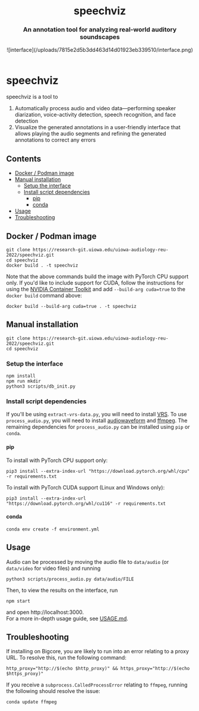<div align="center">
    <center>
        <h1>
            speechviz
        </h1>
        <h3>
            An annotation tool for analyzing real-world auditory soundscapes
        </h3>
        ![interface](/uploads/7815e2d5b3dd463d14d01923eb339510/interface.png)
    </center>
</div>

<br>

# speechviz

speechviz is a tool to
1. Automatically process audio and video data—performing speaker diarization,
voice-activity detection, speech recognition, and face detection
2. Visualize the generated annotations in a user-friendly interface that allows
playing the audio segments and refining the generated annotations to correct any errors

## Contents

- [Docker / Podman image](#docker--podman-image)
- [Manual installation](#manual-installation)
    - [Setup the interface](#setup-the-interface)
    - [Install script dependencies](#install-script-dependencies)
        - [pip](#pip)
        - [conda](#conda)
- [Usage](#usage)
- [Troubleshooting](#troubleshooting)

## Docker / Podman image

    git clone https://research-git.uiowa.edu/uiowa-audiology-reu-2022/speechviz.git
    cd speechviz
    docker build . -t speechviz

Note that the above commands build the image with PyTorch CPU support only.
If you'd like to include support for CUDA, follow the instructions for using the
[NVIDIA Container Toolkit](https://docs.nvidia.com/datacenter/cloud-native/container-toolkit/overview.html)
and add `--build-arg cuda=true` to the `docker build` command above:

    docker build --build-arg cuda=true . -t speechviz

## Manual installation

    git clone https://research-git.uiowa.edu/uiowa-audiology-reu-2022/speechviz.git
    cd speechviz

### Setup the interface

    npm install
    npm run mkdir
    python3 scripts/db_init.py

### Install script dependencies

If you'll be using `extract-vrs-data.py`, you will need to install [VRS](https://github.com/facebookresearch/vrs).
To use `process_audio.py`, you will need to install [audiowaveform](https://github.com/bbc/audiowaveform)
and [ffmpeg](https://ffmpeg.org/). The remaining dependencies for `process_audio.py` can be installed using `pip` or `conda`.

#### pip

To install with PyTorch CPU support only:

    pip3 install --extra-index-url "https://download.pytorch.org/whl/cpu" -r requirements.txt


To install with PyTorch CUDA support (Linux and Windows only):

    pip3 install --extra-index-url "https://download.pytorch.org/whl/cu116" -r requirements.txt

#### conda

    conda env create -f environment.yml

## Usage

Audio can be processed by moving the audio file to `data/audio`
(or `data/video` for video files) and running

    python3 scripts/process_audio.py data/audio/FILE

Then, to view the results on the interface, run

    npm start

and open http://localhost:3000.  
For a more in-depth usage guide, see [USAGE.md](USAGE.md).

## Troubleshooting

[comment]: # (ERROR: Could not install packages due to an OSError: Proxy URL had no scheme, should start with http:// or https://)
If installing on Bigcore, you are likely to run into an error relating to a proxy URL.
To resolve this, run the following command:

    http_proxy="http://$(echo $http_proxy)" && https_proxy="http://$(echo $https_proxy)"

[comment]: # (subprocess.CalledProcessError: Command '['ffmpeg', ... 'output_file_here']' returned non-zero exit status 127.)
If you receive a `subprocess.CalledProcessError` relating to `ffmpeg`, running the
following should resolve the issue:

    conda update ffmpeg

